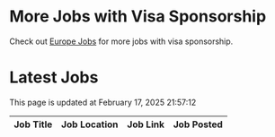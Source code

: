 # More Jobs with Visa Sponsorship

Check out [Europe Jobs](https://github.com/sureshparimi/europejobs#latest-jobs) for more jobs with visa sponsorship.

# Latest Jobs

This page is updated at February 17, 2025 21:57:12

| Job Title | Job Location | Job Link | Job Posted |
| --- | --- | --- | --- |
